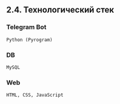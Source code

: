 ## 2.4. Технологический стек

### Telegram Bot
    Python (Pyrogram)


### DB
    MySQL


### Web
    HTML, CSS, JavaScript


